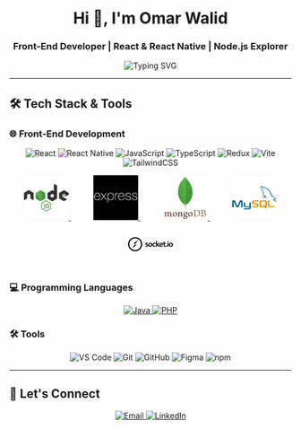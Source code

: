 <h1 align="center">Hi 👋, I'm Omar Walid</h1>
<h3 align="center">Front-End Developer | React & React Native | Node.js Explorer</h3>

<p align="center">
  <img src="https://readme-typing-svg.herokuapp.com?font=Fira+Code&size=22&duration=4000&pause=1000&center=true&width=435&lines=Building+Modern+Web+%26+Mobile+Apps;Crafting+Clean+UIs+with+React;Loving+JavaScript%2C+TypeScript%2C+and+Express.js" alt="Typing SVG" />
</p>

---

## 🛠️ Tech Stack & Tools

### 🌐 Front-End Development
<p align="center">
  <img src="https://cdn.jsdelivr.net/gh/devicons/devicon@latest/icons/react/react-original.svg" width="50" title="React"/>
  <img src="https://cdn.jsdelivr.net/gh/devicons/devicon@latest/icons/react/react-original.svg" width="50" title="React Native" style="filter: hue-rotate(180deg)"/> 
  <img src="https://cdn.jsdelivr.net/gh/devicons/devicon@latest/icons/javascript/javascript-original.svg" width="50" title="JavaScript"/>
  <img src="https://cdn.jsdelivr.net/gh/devicons/devicon@latest/icons/typescript/typescript-original.svg" width="50" title="TypeScript"/>
  <img src="https://cdn.jsdelivr.net/gh/devicons/devicon@latest/icons/redux/redux-original.svg" width="50" title="Redux"/>
  <img src="https://cdn.jsdelivr.net/gh/devicons/devicon@latest/icons/vitejs/vitejs-original.svg" width="50" title="Vite"/>
  <img src="https://cdn.jsdelivr.net/gh/devicons/devicon@latest/icons/tailwindcss/tailwindcss-original.svg" width="50" title="TailwindCSS"/>
</p>

<p align="center">
  <!-- Node.js -->
  <a href="https://nodejs.org/" target="_blank" style="margin: 0 20px;">
    <img src="https://raw.githubusercontent.com/devicons/devicon/master/icons/nodejs/nodejs-original-wordmark.svg" 
         alt="Node.js" 
         width="80" 
         height="80"/>
  </a>

  <!-- Express.js -->
  <a href="https://expressjs.com/" target="_blank" style="margin: 0 20px;">
    <img src="https://raw.githubusercontent.com/devicons/devicon/master/icons/express/express-original-wordmark.svg" 
         alt="Express.js" 
         width="80" 
         height="80"
         style="filter: invert(1);"/>
  </a>

  <!-- MongoDB -->
  <a href="https://www.mongodb.com/" target="_blank" style="margin: 0 20px;">
    <img src="https://raw.githubusercontent.com/devicons/devicon/master/icons/mongodb/mongodb-original-wordmark.svg" 
         alt="MongoDB" 
         width="80" 
         height="80"/>
  </a>

  <!-- MySQL -->
  <a href="https://www.mysql.com/" target="_blank" style="margin: 0 20px;">
    <img src="https://raw.githubusercontent.com/devicons/devicon/master/icons/mysql/mysql-original-wordmark.svg" 
         alt="MySQL" 
         width="80" 
         height="80"/>
  </a>

  <!-- Socket.IO -->
  <a href="https://socket.io/" target="_blank" style="margin: 0 20px;">
    <img src="https://raw.githubusercontent.com/devicons/devicon/master/icons/socketio/socketio-original-wordmark.svg" 
         alt="Socket.IO" 
         width="80" 
         height="80"/>
  </a>
</p>

### 💻 Programming Languages

<p align="center">

  <!-- Java -->
  <a href="https://www.java.com/" target="_blank">
    <img src="https://upload.wikimedia.org/wikipedia/en/3/30/Java_programming_language_logo.svg" alt="Java" width="70" height="80"/>
  </a>

  <!-- PHP -->
  <a href="https://www.php.net/" target="_blank">
    <img src="https://upload.wikimedia.org/wikipedia/commons/2/27/PHP-logo.svg" alt="PHP" width="100" height="60"/>
  </a>

</p>


### 🛠️ Tools
<p align="center">
  <img src="https://cdn.jsdelivr.net/gh/devicons/devicon@latest/icons/vscode/vscode-original.svg" width="50" title="VS Code"/>
  <img src="https://cdn.jsdelivr.net/gh/devicons/devicon@latest/icons/git/git-original.svg" width="50" title="Git"/>
  <img src="https://cdn.jsdelivr.net/gh/devicons/devicon@latest/icons/github/github-original.svg" width="50" title="GitHub"/>
  <img src="https://cdn.jsdelivr.net/gh/devicons/devicon@latest/icons/figma/figma-original.svg" width="50" title="Figma"/>
  <img src="https://cdn.jsdelivr.net/gh/devicons/devicon@latest/icons/npm/npm-original-wordmark.svg" width="50" title="npm"/>
</p>


---

## 🤝 Let's Connect

<p align="center">
  <a href="mailto:owalid193@gmail.com">
    <img src="https://img.shields.io/badge/Gmail-D14836?style=for-the-badge&logo=gmail&logoColor=white" alt="Email"/>
  </a>
  <a href="https://www.linkedin.com/in/omarwalid">
    <img src="https://img.shields.io/badge/LinkedIn-0077B5?style=for-the-badge&logo=linkedin&logoColor=white" alt="LinkedIn"/>
  </a>
</p>
